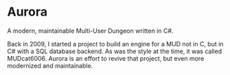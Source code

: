 # Aurora
A modern, maintainable Multi-User Dungeon written in C#.

Back in 2009, I started a project to build an engine for a MUD not in C, but in C# with a SQL database backend. As was the style at the time, it was called MUDcat6006. Aurora is an effort to revive that project, but even more modernized and maintainable.

